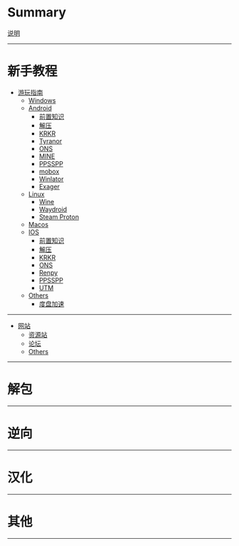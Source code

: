 # Summary

[说明](./index.md)


---


# 新手教程

- [游玩指南](./play_guide/index.md)
    - [Windows]()
    - [Android]()
        - [前置知识](./play_guide/Android/front/index.md)
        - [解压](./play_guide/Android/extract/index.md)
        - [KRKR](./play_guide/Android/KRKR/index.md)
        - [Tyranor](./play_guide/Android/Tyranor/index.md)
        - [ONS](./play_guide/Android/ONS/index.md)
        - [MINE](./play_guide/Android/MINE/index.md)
        - [PPSSPP](./play_guide/Android/PPSSPP/index.md)
        - [mobox]()
        - [Winlator]()
        - [Exager]()
    - [Linux]()
        - [Wine]()
        - [Waydroid]()
        - [Steam Proton]()
    - [Macos]()
    - [IOS](./play_guide/IOS/index.md)
        - [前置知识](./play_guide/IOS/front/index.md)
        - [解压](./play_guide/IOS/extract/index.md)
        - [KRKR](./play_guide/IOS/KRKR/index.md)
        - [ONS](./play_guide/IOS/ONS/index.md)
        - [Renpy](./play_guide/IOS/Renpy/index.md)
        - [PPSSPP](./play_guide/IOS/PPSSPP/index.md)
        - [UTM](./play_guide/IOS/UTM/index.md)
    - [Others]()
        - [度盘加速](./play_guide/Others/baidu/index.md)


---


- [网站]()
    - [资源站](./website/resources/index.md)
    - [论坛](./website/forum/index.md)
    - [Others](./website/others/index.md)


---


# 解包


---


# 逆向


---


# 汉化


---


# 其他


---

